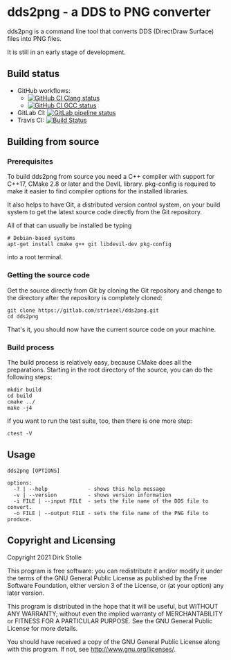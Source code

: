 # dds2png - a DDS to PNG converter

dds2png is a command line tool that converts DDS (DirectDraw Surface) files into
PNG files.

It is still in an early stage of development.

## Build status

* GitHub workflows:
  * [![GitHub CI Clang status](https://github.com/striezel/dds2png/workflows/GitHub%20CI%20with%20Clang%208,%209,%2010/badge.svg)](https://github.com/striezel/dds2png/actions)
  * [![GitHub CI GCC status](https://github.com/striezel/dds2png/workflows/GitHub%20CI%20with%20GCC%208,%209,%2010/badge.svg)](https://github.com/striezel/dds2png/actions)
* GitLab CI:
[![GitLab pipeline status](https://gitlab.com/striezel/dds2png/badges/master/pipeline.svg)](https://gitlab.com/striezel/dds2png/)
* Travis CI:
[![Build Status](https://travis-ci.org/striezel/dds2png.svg?branch=master)](https://travis-ci.org/striezel/dds2png)

## Building from source

### Prerequisites

To build dds2png from source you need a C++ compiler with support for C++17,
CMake 2.8 or later and the DevIL library. pkg-config is required to make it
easier to find compiler options for the installed libraries.

It also helps to have Git, a distributed version control system, on your build
system to get the latest source code directly from the Git repository.

All of that can usually be installed be typing

    # Debian-based systems
    apt-get install cmake g++ git libdevil-dev pkg-config

into a root terminal.

### Getting the source code

Get the source directly from Git by cloning the Git repository and change to
the directory after the repository is completely cloned:

    git clone https://gitlab.com/striezel/dds2png.git
    cd dds2png

That's it, you should now have the current source code on your machine.

### Build process

The build process is relatively easy, because CMake does all the preparations.
Starting in the root directory of the source, you can do the following steps:

    mkdir build
    cd build
    cmake ../
    make -j4

If you want to run the test suite, too, then there is one more step:

    ctest -V

## Usage

    dds2png [OPTIONS]

    options:
      -? | --help             - shows this help message
      -v | --version          - shows version information
      -i FILE | --input FILE  - sets the file name of the DDS file to convert.
      -o FILE | --output FILE - sets the file name of the PNG file to produce.

## Copyright and Licensing

Copyright 2021  Dirk Stolle

This program is free software: you can redistribute it and/or modify
it under the terms of the GNU General Public License as published by
the Free Software Foundation, either version 3 of the License, or
(at your option) any later version.

This program is distributed in the hope that it will be useful,
but WITHOUT ANY WARRANTY; without even the implied warranty of
MERCHANTABILITY or FITNESS FOR A PARTICULAR PURPOSE.  See the
GNU General Public License for more details.

You should have received a copy of the GNU General Public License
along with this program.  If not, see <http://www.gnu.org/licenses/>.
